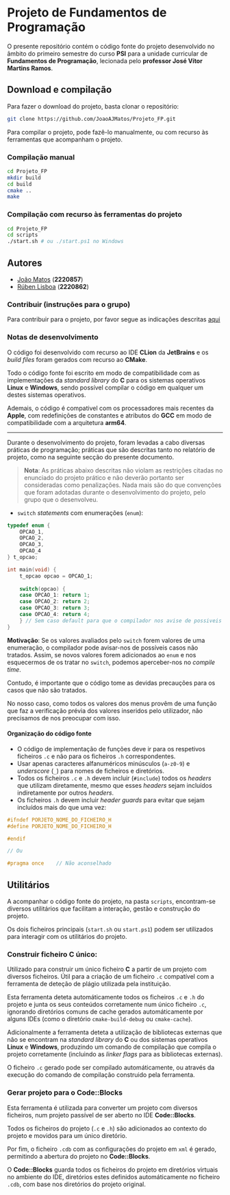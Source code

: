 # Projeto de Fundamentos de Programação

O presente repositório contém o código fonte do projeto
desenvolvido no âmbito do primeiro semestre do curso __PSI__
para a unidade curricular de __Fundamentos de Programação__, lecionada pelo __professor José Vítor Martins Ramos__.

## Download e compilação

Para fazer o download do projeto, basta clonar o repositório:

``` bash
git clone https://github.com/JoaoAJMatos/Projeto_FP.git
```

Para compilar o projeto, pode fazê-lo manualmente, ou com recurso às ferramentas que acompanham o projeto.

### Compilação manual

```bash
cd Projeto_FP
mkdir build
cd build
cmake ..
make
```

### Compilação com recurso às ferramentas do projeto

```bash
cd Projeto_FP
cd scripts
./start.sh # ou ./start.ps1 no Windows
```

## Autores

* [João Matos](https://github.com/JoaoAJMatos) (__2220857__)
* [Rúben Lisboa](https://github.com/Lisboa14) (__2220862__)

### Contribuir (instruções para o grupo)

Para contribuir para o projeto, por favor segue as indicações descritas [aqui](CONTRIBUIR.md)

### Notas de desenvolvimento

O código foi desenvolvido com recurso ao IDE __CLion__ da __JetBrains__ e os _build files_ foram gerados com recurso ao __CMake__. 

Todo o código fonte foi escrito em modo de compatibilidade com as implementações da _standard library_ do __C__ para os sistemas operativos __Linux__ e __Windows__, sendo possível compilar o código em qualquer um destes sistemas operativos.

Ademais, o código é compativel com os processadores mais recentes da __Apple__, com redefinições de constantes e atributos do __GCC__ em modo de compatibilidade com a arquitetura __arm64__.

<hr>

Durante o desenvolvimento do projeto, foram levadas a cabo diversas práticas de programação;
práticas que são descritas tanto no relatório de projeto, como na seguinte secção do presente
documento.

> __Nota__: As práticas abaixo descritas não violam as restrições citadas no enunciado do
> projeto prático e não deverão portanto ser consideradas como penalizações. Nada mais são
> do que convenções que foram adotadas durante o desenvolvimento do projeto, pelo grupo que o
> desenvolveu.

- `switch` _statements_ com enumerações (`enum`):

```c
typedef enum {
    OPCAO_1,
    OPCAO_2,
    OPCAO_3,
    OPCAO_4
} t_opcao;

int main(void) {
    t_opcao opcao = OPCAO_1;
    
    switch(opcao) {
    case OPCAO_1: return 1;
    case OPCAO_2: return 2;
    case OPCAO_3: return 3;
    case OPCAO_4: return 4;
    } // Sem caso default para que o compilador nos avise de possiveis casos não tratados
}
```

__Motivação__: Se os valores avaliados pelo `switch` forem valores de uma enumeração, o
compilador pode avisar-nos de possíveis casos não tratados. Assim, se novos valores forem
adicionados ao `enum` e nos esquecermos de os tratar no `switch`, podemos aperceber-nos no
_compile time_.

Contudo, é importante que o código tome as devidas precauções para os casos que não são
tratados. 

No nosso caso, como todos os valores dos menus provêm de uma função que faz a verificação
prévia dos valores inseridos pelo utilizador, não precisamos de nos preocupar com isso.

#### Organização do código fonte

- O código de implementação de funções deve ir para os respetivos ficheiros `.c` e não para os
ficheiros `.h` correspondentes.
- Usar apenas caracteres alfanuméricos minúsculos (`a-z0-9`) e _underscore_ (`_`) para nomes de ficheiros e diretórios.
- Todos os ficheiros `.c` e `.h` devem incluir (`#include`) todos os _headers_ que utilizam diretamente, mesmo que
esses _headers_ sejam incluídos indiretamente por outros _headers_.
- Os ficheiros `.h` devem incluir _header guards_ para evitar que sejam incluídos mais do que uma vez:

```c
#ifndef PORJETO_NOME_DO_FICHEIRO_H
#define PORJETO_NOME_DO_FICHEIRO_H

#endif

// Ou

#pragma once    // Não aconselhado
```

## Utilitários

A acompanhar o código fonte do projeto, na pasta `scripts`, encontram-se diversos utilitários que facilitam a interação, gestão e construção do projeto.

Os dois ficheiros principais (`start.sh` ou `start.ps1`) podem ser utilizados para interagir com os utilitários do projeto.

### Construir ficheiro C único:

Utilizado para construir um único ficheiro __C__ a partir de um projeto com diversos ficheiros. Útil para a criação de um ficheiro `.c` compatível com a ferramenta de deteção de plágio utilizada pela instituição.

Esta ferramenta deteta automáticamente todos os ficheiros `.c` e `.h` do projeto e junta os seus conteúdos corretamente num único ficheiro `.c`, ignorando diretórios comuns de cache gerados automáticamente por alguns IDEs (como o diretório `cmake-build-debug` ou `cmake-cache`).

Adicionalmente a ferramenta deteta a utilização de bibliotecas externas que não se encontram na _standard library_ do __C__ ou dos sistemas operativos __Linux__ e __Windows__, produzindo um comando de compilação que compila o projeto corretamente (incluindo as _linker flags_ para as bibliotecas externas).

O ficheiro `.c` gerado pode ser compilado automáticamente, ou através da execução do comando de compilação construido pela ferramenta.

### Gerar projeto para o Code::Blocks

Esta ferramenta é utilizada para converter um projeto com diversos ficheiros, num projeto passível de ser aberto no IDE __Code::Blocks__.

Todos os ficheiros do projeto (`.c` e `.h`) são adicionados ao contexto do projeto e movidos para um único diretório.

Por fim, o ficheiro `.cdb` com as configurações do projeto em `xml` é gerado, permitindo a abertura do projeto no __Code::Blocks__.

O __Code::Blocks__ guarda todos os ficheiros do projeto em diretórios virtuais no ambiente do IDE, diretórios estes definidos automáticamente no ficheiro `.cdb`, com base nos diretórios do projeto original.
